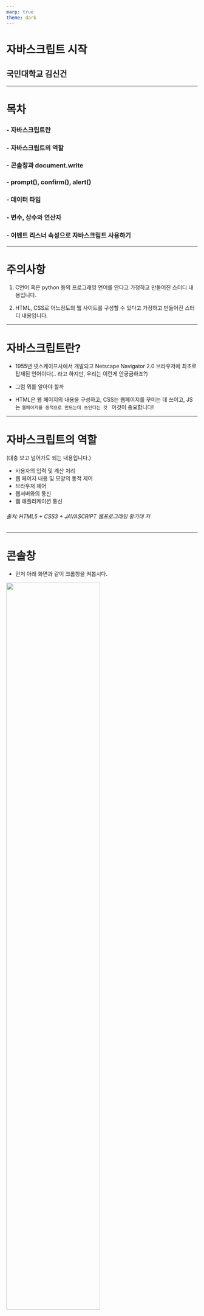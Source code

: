 ```yaml
---
marp: true
theme: dark
---
```


# 자바스크립트 시작
## 국민대학교 김신건


---

# 목차

### - 자바스크립트란
### - 자바스크립트의 역할
### - 콘솔창과 document.write
### - prompt(), confirm(), alert()
### - 데이터 타입
### - 변수, 상수와 연산자
### - 이벤트 리스너 속성으로 자바스크립트 사용하기
--- 
# 주의사항

1. C언어 혹은 python 등의 프로그래밍 언어를 안다고 가정하고 만들어진 스터디 내용입니다.

2. HTML, CSS로 어느정도의 웹 사이트를 구성할 수 있다고 가정하고 만들어진 스터디 내용입니다.

---
# 자바스크립트란?

- 1955년 넷스케이프사에서 개발되고 Netscape Navigator 2.0 브라우저에 최초로 탑재된 언어이다(.. 라고 하지만, 우리는 이런게 안궁금하죠?)

- 그럼 뭐를 알아야 할까
- HTML은 웹 페이지의 내용을 구성하고, CSS는 웹페이지를 꾸미는 데 쓰이고, JS는 `웹페이지를 동적으로 만드는데 쓰인다는 것 ` 이것이 중요합니다!

---
# 자바스크립트의 역할
(대충 보고 넘어가도 되는 내용입니다.)
- 사용자의 입력 및 계산 처리
- 웹 페이지 내용 및 모양의 동적 제어
- 브라우저 제어
- 웹서버와의 통신
- 웹 애플리케이션 통신

###### 출처: HTML5 + CSS3 + JAVASCRIPT 웹프로그래밍 황기태 저
---
# 콘솔창
- 먼저 아래 화면과 같이 크롬창을 켜봅시다.

<img src="../img/chrome-window.jpg" height = "70%" width= "70%">

---
# 콘솔창

- 그리고 F12 키를 눌러 크롬 개발자 도구를 켜봅시다.
- F12로 안열린다면 [여기](https://developers.google.com/web/tools/chrome-devtools?hl=ko)를 참고해주세요.

<img src="../img/devtool.jpg" height = "70%" width= "70%">

--- 

# 콘솔창

- 그리고 상단에 Console 혹은 콘솔을 클릭하여 콘솔창으로 들어가봅시다.

<img src="../img/devconsole.jpg" height = "70%" width= "70%">

--- 

# 콘솔창

- 그리고 여러분이 아는 python 코드, c코드 등등 한번 입력해보시면 됩니다! (이 콘솔창이 바로 js 코드를 돌려볼 수 있는 곳이니까..)
- 자세한 문법은 이후에 다뤄보겠습니다.

--- 

# document.write()

- 이번에는 한번 아무곳에서나 html 확장자를 가진 파일을 만들어줍니다.
- 그리고, 아래 코드를 입력해볼까요?
```html
<html>
<head></head>
<body>
    <script>
        document.write("<h1>Hello JavaScript</h1>");
    </script>
</body>
</html>

```
---

# document.write()

- 그리고 이제 한번 만든 파일을 크롬으로 열어보겠습니다.
<img src="../img/hello.jpg" height = "70%" width= "70%">


- 그러면, 위와 같이 우리가 document.write 안에 작성한 텍스트가 나타납니다.

- 아, 그러면 여기서 document.write는 JS로 HTML 내부에 HTML 컨텐츠를 넣을 수 있다는 것이겠죠?

---

# prompt(), confirm(), alert()
## prompt()
- prompt는 다이얼로그를 출력하고 사용자로부터 입력을 받고 이를 리턴해주는 함수입니다. 아래와 같이 코드를 작성한 파일을 만들고 실행해보세요!
```html
<html>
<body>
    <script>
        var ret = prompt("아무거나 입력해보세요", "아무거나");
        if(ret == null || ret == "") {
            document.write("진짜 아무것도 입력 안해?");
        }
        else {
            documet.write(ret);
        }
    </script>
</body>
</html>
```
---
# prompt(), confirm(), alert()
## confirm()
- confirm은 어떠한 메세지와 확인 취소 버튼을 가진 다이얼로그를 출력해줍니다.
```html
<html>
<body>
    <script>
        var ret = confirm("동의하십니까?");
        if(ret == true) {
            document.write("동의하셨습니다.");
        }
        else {
            documet.write("취소하셨습니다.");
        }
    </script>
</body>
</html>
```
---

# prompt(), confirm(), alert()
## alert()
- alert()는 단순 다이얼로그를 출력해줍니다.
```html
<html>
<body>
    <script>
        alert("alert!!!!!!");
    </script>
</body>
</html>
```
---
# 과제1

- js 코드 중
document.write(), prompt(), confirm(), alert()를 간단한 웹 페이지를 만들어보세요.

- 단순한 예제여도 좋습니다.


--- 
# 과제2

- 아래 두 문제를 푼 코드를 각각, 4.html, 5.html로 만들어주세요.
<img src="../img/homework1.jpg" height = "70%" width= "70%">


---
## 잠시 여기까지!

아래 내용은 바로 다음주에 업로드됩니다.
#### - 데이터 타입
#### - 변수, 상수와 연산자
#### - 이벤트 리스너 속성으로 자바스크립트 사용하기

---